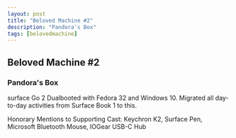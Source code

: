 ```yaml
---
layout: post
title: "Beloved Machine #2"
description: "Pandora's Box"
tags: [belovedmachine]
---
```


## Beloved Machine #2
### Pandora's Box

surface Go 2 Dualbooted with Fedora 32 and Windows 10. Migrated all day-to-day activities from Surface Book 1 to this.

Honorary Mentions to Supporting Cast: Keychron K2, Surface Pen, Microsoft Bluetooth Mouse, IOGear USB-C Hub 
